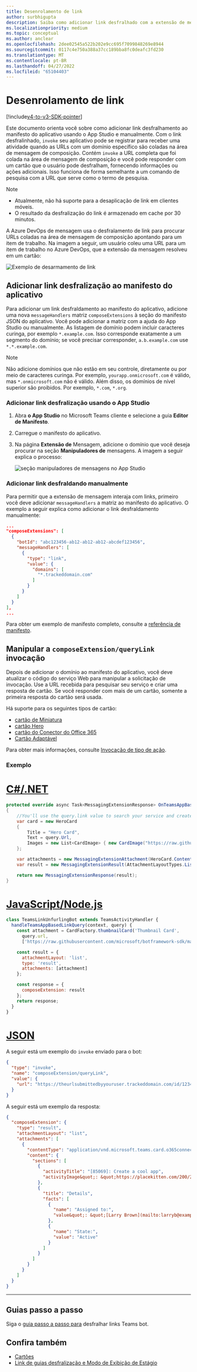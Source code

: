 ```yaml
---
title: Desenrolamento de link
author: surbhigupta
description: Saiba como adicionar link desfralhado com a extensão de mensagem em um aplicativo Microsoft Teams com manifesto do aplicativo ou manualmente usando exemplos de código e exemplos.
ms.localizationpriority: medium
ms.topic: conceptual
ms.author: anclear
ms.openlocfilehash: 2dee02545a522b202e9cc695f7099848269e8944
ms.sourcegitcommit: 0117c4e750a388a37cc189bba8fc0deafc3fd230
ms.translationtype: MT
ms.contentlocale: pt-BR
ms.lasthandoff: 04/27/2022
ms.locfileid: "65104403"
---
```

# <a name="link-unfurling"></a>Desenrolamento de link

[!include[v4-to-v3-SDK-pointer](~/includes/v4-to-v3-pointer-me.md)]

Este documento orienta você sobre como adicionar link desfralhamento ao manifesto do aplicativo usando o App Studio e manualmente. Com o link desfralinhado, `invoke` seu aplicativo pode se registrar para receber uma atividade quando as URLs com um domínio específico são coladas na área de mensagem de composição. Contém `invoke` a URL completa que foi colada na área de mensagem de composição e você pode responder com um cartão que o usuário pode desfralham, fornecendo informações ou ações adicionais. Isso funciona de forma semelhante a um comando de pesquisa com a URL que serve como o termo de pesquisa.

> [!NOTE]
>
> * Atualmente, não há suporte para a desaplicação de link em clientes móveis.
> * O resultado da desfralização do link é armazenado em cache por 30 minutos.

A Azure DevOps de mensagem usa o desfralamento de link para procurar URLs coladas na área de mensagem de composição apontando para um item de trabalho. Na imagem a seguir, um usuário coleu uma URL para um item de trabalho no Azure DevOps, que a extensão da mensagem resolveu em um cartão:

![Exemplo de desarmamento de link](~/assets/images/compose-extensions/messagingextensions_linkunfurling.png)

## <a name="add-link-unfurling-to-your-app-manifest"></a>Adicionar link desfralização ao manifesto do aplicativo

Para adicionar um link desfraldamento ao manifesto do aplicativo, adicione uma nova `messageHandlers` matriz `composeExtensions` à seção do manifesto JSON do aplicativo. Você pode adicionar a matriz com a ajuda do App Studio ou manualmente. As listagem de domínio podem incluir caracteres curinga, por exemplo `*.example.com`. Isso corresponde exatamente a um segmento do domínio; se você precisar corresponder, `a.b.example.com` use `*.*.example.com`.

> [!NOTE]
> Não adicione domínios que não estão em seu controle, diretamente ou por meio de caracteres curinga. Por exemplo, `yourapp.onmicrosoft.com` é válido, mas `*.onmicrosoft.com` não é válido. Além disso, os domínios de nível superior são proibidos. Por exemplo, `*.com`, `*.org`.

### <a name="add-link-unfurling-using-app-studio"></a>Adicionar link desfralização usando o App Studio

1. Abra **o App Studio** no Microsoft Teams cliente e selecione a guia **Editor de Manifesto**.
1. Carregue o manifesto do aplicativo.
1. Na página **Extensão de** Mensagem, adicione o domínio que você deseja procurar na seção **Manipuladores de** mensagens. A imagem a seguir explica o processo:

    ![seção manipuladores de mensagens no App Studio](~/assets/images/link-unfurling.png)

### <a name="add-link-unfurling-manually"></a>Adicionar link desfraldando manualmente

Para permitir que a extensão de mensagem interaja com links, primeiro você deve adicionar `messageHandlers` a matriz ao manifesto do aplicativo. O exemplo a seguir explica como adicionar o link desfraldamento manualmente:

```json
...
"composeExtensions": [
  {
    "botId": "abc123456-ab12-ab12-ab12-abcdef123456",
    "messageHandlers": [
      {
        "type": "link",
        "value": {
          "domains": [
            "*.trackeddomain.com"
          ]
        }
      }
    ]
  }
],
...
```

Para obter um exemplo de manifesto completo, consulte a [referência de manifesto](~/resources/schema/manifest-schema.md).

## <a name="handle-the-composeextensionquerylink-invoke"></a>Manipular a `composeExtension/queryLink` invocação

Depois de adicionar o domínio ao manifesto do aplicativo, você deve atualizar o código do serviço Web para manipular a solicitação de invocação. Use a URL recebida para pesquisar seu serviço e criar uma resposta de cartão. Se você responder com mais de um cartão, somente a primeira resposta do cartão será usada.

Há suporte para os seguintes tipos de cartão:

* [cartão de Miniatura](~/task-modules-and-cards/cards/cards-reference.md#thumbnail-card)
* [cartão Hero](~/task-modules-and-cards/cards/cards-reference.md#hero-card)
* [cartão do Conector do Office 365](~/task-modules-and-cards/cards/cards-reference.md#office-365-connector-card)
* [Cartão Adaptável](~/task-modules-and-cards/cards/cards-reference.md#adaptive-card)

Para obter mais informações, consulte [Invocação de tipo de ação](~/task-modules-and-cards/cards/cards-actions.md#action-type-invoke).

### <a name="example"></a>Exemplo

# <a name="cnet"></a>[C#/.NET](#tab/dotnet)

```csharp
protected override async Task<MessagingExtensionResponse> OnTeamsAppBasedLinkQueryAsync(ITurnContext<IInvokeActivity> turnContext, AppBasedLinkQuery query, CancellationToken cancellationToken)
{
    //You'll use the query.link value to search your service and create a card response
    var card = new HeroCard
    {
        Title = "Hero Card",
        Text = query.Url,
        Images = new List<CardImage> { new CardImage("https://raw.githubusercontent.com/microsoft/botframework-sdk/master/icon.png") },
    };

    var attachments = new MessagingExtensionAttachment(HeroCard.ContentType, null, card);
    var result = new MessagingExtensionResult(AttachmentLayoutTypes.List, "result", new[] { attachments }, null, "test unfurl");

    return new MessagingExtensionResponse(result);
}
```

# <a name="javascriptnodejs"></a>[JavaScript/Node.js](#tab/javascript)

```javascript
class TeamsLinkUnfurlingBot extends TeamsActivityHandler {
  handleTeamsAppBasedLinkQuery(context, query) {
    const attachment = CardFactory.thumbnailCard('Thumbnail Card',
      query.url,
      ['https://raw.githubusercontent.com/microsoft/botframework-sdk/master/icon.png']);

    const result = {
      attachmentLayout: 'list',
      type: 'result',
      attachments: [attachment]
    };

    const response = {
      composeExtension: result
    };
    return response;
  }
}
```

# <a name="json"></a>[JSON](#tab/json)

A seguir está um exemplo do `invoke` enviado para o bot:

```json
{
  "type": "invoke",
  "name": "composeExtension/queryLink",
  "value": {
    "url": "https://theurlsubmittedbyyouruser.trackeddomain.com/id/1234"
  }
}
```

A seguir está um exemplo da resposta:

```json
{
  "composeExtension": {
    "type": "result",
    "attachmentLayout": "list",
    "attachments": [
      {
        "contentType": "application/vnd.microsoft.teams.card.o365connector",
        "content": {
          "sections": [
            {
              "activityTitle": "[85069]: Create a cool app",
              "activityImage&quot;: &quot;https://placekitten.com/200/200"
            },
            {
              "title": "Details",
              "facts": [
                {
                  "name": "Assigned to:",
                  "value&quot;: &quot;[Larry Brown](mailto:larryb@example.com)"
                },
                {
                  "name": "State:",
                  "value": "Active"
                }
              ]
            }
          ]
        }
      }
    ]
  }
}
```

* * *

## <a name="step-by-step-guide"></a>Guias passo a passo

Siga o [guia passo a passo para](../../sbs-botbuilder-linkunfurling.yml) desfralhar links Teams bot.

## <a name="see-also"></a>Confira também

* [Cartões](~/task-modules-and-cards/what-are-cards.md)
* [Link de guias desfralização e Modo de Exibição de Estágio](~/tabs/tabs-link-unfurling.md)